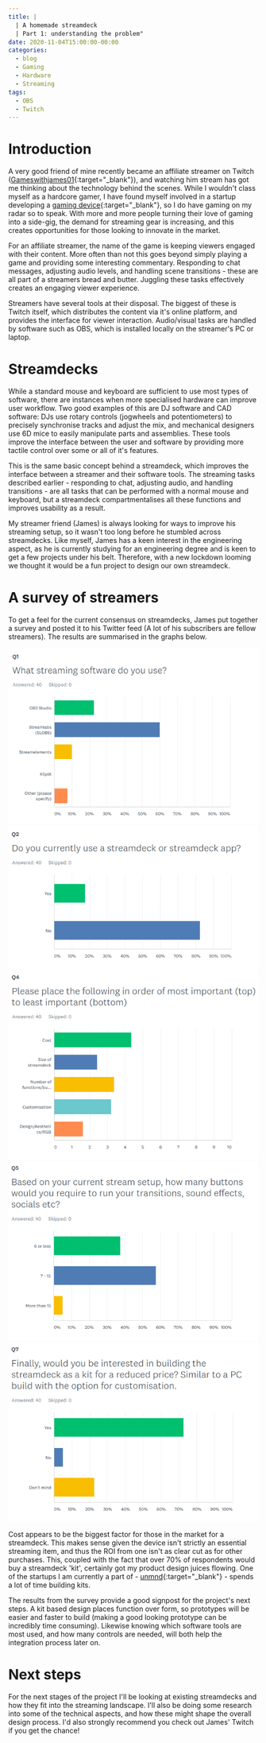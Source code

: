 ```yaml
---
title: | 
  | A homemade streamdeck 
  | Part 1: understanding the problem"
date: 2020-11-04T15:00:00-00:00
categories:
  - blog
  - Gaming
  - Hardware
  - Streaming
tags:
  - OBS
  - Twitch
---
```


# Introduction
A very good friend of mine recently became an affiliate streamer on Twitch ([Gameswithjames01](https://www.twitch.tv/gameswithjames01){:target="_blank"}), and watching him stream has got me thinking about the technology behind the scenes. While I wouldn't class myself as a hardcore gamer, I have found myself involved in a startup developing a [gaming device](https://hackaday.io/project/12854-six-axis-joystick){:target="_blank"}, so I do have gaming on my radar so to speak. With more and more people turning their love of gaming into a side-gig, the demand for streaming gear is increasing, and this creates opportunities for those looking to innovate in the market.

For an affiliate streamer, the name of the game is keeping viewers engaged with their content. More often than not this goes beyond simply playing a game and providing some interesting commentary. Responding to chat messages, adjusting audio levels, and handling scene transitions - these are all part of a streamers bread and butter. Juggling these tasks effectively creates an engaging viewer experience.

Streamers have several tools at their disposal. The biggest of these is Twitch itself, which distributes the content via it's online platform, and provides the interface for viewer interaction. Audio/visual tasks are handled by software such as OBS, which is installed locally on the streamer's PC or laptop. 

# Streamdecks
While a standard mouse and keyboard are sufficient to use most types of software, there are instances when more specialised hardware can improve user workflow. Two good examples of this are DJ software and CAD software: DJs use rotary controls (jogwheels and potentiometers) to precisely synchronise tracks and adjust the mix, and mechanical designers use 6D mice to easily manipulate parts and assemblies. These tools improve the interface between the user and software by providing more tactile control over some or all of it's features.

This is the same basic concept behind a streamdeck, which improves the interface between a streamer and their software tools. The streaming tasks described earlier - responding to chat, adjusting audio, and handling transitions - are all tasks that can be performed with a normal mouse and keyboard, but a streamdeck compartmentalises all these functions and improves usability as a result.

My streamer friend (James) is always looking for ways to improve his streaming setup, so it wasn't too long before he stumbled across streamdecks. Like myself, James has a keen interest in the engineering aspect, as he is currently studying for an engineering degree and is keen to get a few projects under his belt. Therefore, with a new lockdown looming we thought it would be a fun project to design our own streamdeck.

# A survey of streamers
To get a feel for the current consensus on streamdecks, James put together a survey and posted it to his Twitter feed (A lot of his subscribers are fellow streamers). The results are summarised in the graphs below.

![](/assets/images/Q1.png)
![](/assets/images/Q2.png)
![](/assets/images/Q4.png)
![](/assets/images/Q5.png)
![](/assets/images/Q7.png)

Cost appears to be the biggest factor for those in the market for a streamdeck. This makes sense given the device isn't strictly an essential streaming item, and thus the ROI from one isn't as clear cut as for other purchases. This, coupled with the fact that over 70% of respondents would buy a streamdeck 'kit', certainly got my product design juices flowing. One of the startups I am currently a part of - [unmnd](http://unmnd.com/){:target="_blank"} - spends a lot of time building kits.

The results from the survey provide a good signpost for the project's next steps. A kit based design places function over form, so prototypes will be easier and faster to build (making a good looking prototype can be incredibly time consuming). Likewise knowing which software tools are most used, and how many controls are needed, will both help the integration process later on.

# Next steps
For the next stages of the project I'll be looking at existing streamdecks and how they fit into the streaming landscape. I'll also be doing some research into some of the technical aspects, and how these might shape the overall design process. I'd also strongly recommend you check out James' Twitch if you get the chance!




